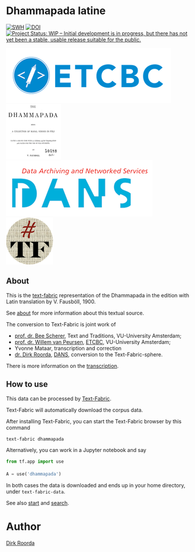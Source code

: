 # Dhammapada latine

[![SWH](https://archive.softwareheritage.org/badge/origin/https://github.com/ETCBC/bhsa/)](https://archive.softwareheritage.org/browse/origin/https://github.com/ETCBC/bhsa/)
[![DOI](https://zenodo.org/badge/104559294.svg)](https://zenodo.org/badge/latestdoi/104559294)
[![Project Status: WIP – Initial development is in progress, but there has not yet been a stable, usable release suitable for the public.](https://www.repostatus.org/badges/latest/wip.svg)](https://www.repostatus.org/#wip)

[![etcbc](programs/images/etcbc.png)](http://www.etcbc.nl)
![logo](programs/images/logo.png)
[![dans](programs/images/dans.png)](https://dans.knaw.nl/en)
[![tf](programs/images/tf-small.png)](https://annotation.github.io/text-fabric/tf)


## About

This is the
[text-fabric](https://github.com/annotation/text-fabric)
representation of the Dhammapada in the edition with Latin translation by V. Fausböll, 1900.

See [about](docs/about.md) for more information about this textual source.

The conversion to Text-Fabric is joint work of 

*   [prof. dr. Bee Scherer](https://research.vu.nl/en/persons/bee-scherer),
    Text and Traditions,
    VU-University Amsterdam;
*   [prof. dr. Willem van Peursen](https://research.vu.nl/en/persons/willem-van-peursen),
    [ETCBC](http://www.etcbc.nl),
    VU-University Amsterdam;
*   Yvonne Mataar,
    transcription and correction
*   [dr. Dirk Roorda](https://pure.knaw.nl/portal/en/persons/dirk-roorda),
    [DANS](https://www.dans.knaw.nl),
    conversion to the Text-Fabric-sphere.

There is more information on the
[transcription](docs/transcription.md).

## How to use

This data can be processed by 
[Text-Fabric](https://annotation.github.io/text-fabric/tf).

Text-Fabric will automatically download the corpus data.

After installing Text-Fabric, you can start the Text-Fabric browser by this command

```sh
text-fabric dhammapada
```

Alternatively, you can work in a Jupyter notebook and say

```python
from tf.app import use

A = use('dhammapada')
```

In both cases the data is downloaded and ends up in your home directory,
under `text-fabric-data`.

See also 
[start](https://nbviewer.jupyter.org/github/annotation/tutorials/blob/master/dhammapada/start.ipynb)
and
[search](https://nbviewer.jupyter.org/github/annotation/tutorials/blob/master/dhammapada/search.ipynb).

# Author

[Dirk Roorda](https://github.com/dirkroorda)
